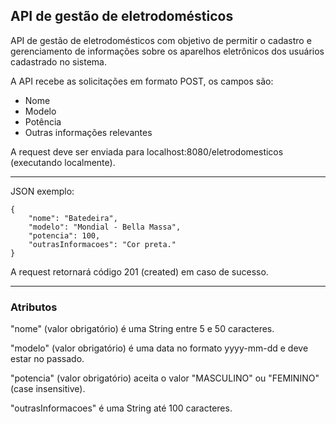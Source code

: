 <div>
    <h2>API de gestão de eletrodomésticos</h2>
</div>

<div>
    <p>API de gestão de eletrodomésticos com objetivo de permitir o cadastro e gerenciamento de informações sobre os aparelhos eletrônicos dos usuários cadastrado no sistema.</p>
    <p>A API recebe as solicitações em formato POST, os campos são:</p>
    <ul>
        <li>Nome</li>
        <li>Modelo</li>
        <li>Potência</li>
        <li>Outras informações relevantes</li>
    </ul>
    <p>A request deve ser enviada para localhost:8080/eletrodomesticos (executando localmente).</p>
    <hr>
    <p>JSON exemplo:</p>
    <code>{
    "nome": "Batedeira",
    "modelo": "Mondial - Bella Massa",
    "potencia": 100,
    "outrasInformacoes": "Cor preta."
}</code>
    <p></p>
    <p>A request retornará código 201 (created) em caso de sucesso.</p>
    <hr>
    <h3>Atributos</h3>
    <p>"nome" (valor obrigatório) é uma String entre 5 e 50 caracteres.</p>
    <p>"modelo" (valor obrigatório) é uma data no formato yyyy-mm-dd e deve estar no passado.</p>
    <p>"potencia" (valor obrigatório) aceita o valor "MASCULINO" ou "FEMININO" (case insensitive).</p>
    <p>"outrasInformacoes" é uma String até 100 caracteres.</p>
</div>
